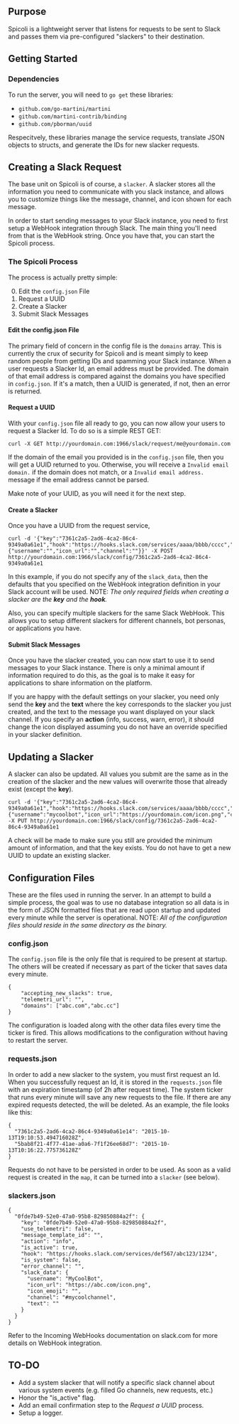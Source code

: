 ## Purpose
Spicoli is a lightweight server that listens for requests to be sent to Slack and passes them via pre-configured "slackers" to their destination.

## Getting Started

### Dependencies
To run the server, you will need to `go get` these libraries:

* `github.com/go-martini/martini`
* `github.com/martini-contrib/binding`
* `github.com/pborman/uuid`


Respecitvely, these libraries manage the service requests, translate JSON objects to structs, and generate the IDs for new slacker requests.

## Creating a Slack Request
The base unit on Spicoli is of course, a `slacker`. A slacker stores all the information you need to communicate with you slack instance, and allows you to customize things like the message, channel, and icon shown for each message.

In order to start sending messages to your Slack instance, you need to first setup a WebHook integration through Slack.  The main thing you'll need from that is the WebHook string.  Once you have that, you can start the Spicoli process.

### The Spicoli Process
The process is actually pretty simple:  

0. Edit the `config.json` File
1. Request a UUID
2. Create a Slacker
3. Submit Slack Messages

#### Edit the config.json File
The primary field of concern in the config file is the `domains` array.  This is currently the crux of security for Spicoli and is meant simply to keep random people from getting IDs and spamming your Slack instance.  When a user requests a Slacker Id, an email address must be provided.  The domain of that email address is compared against the domains you have specified in `config.json`.  If it's a match, then a UUID is generated, if not, then an error is returned.

#### Request a UUID
With your `config.json` file all ready to go, you can now allow your users to request a Slacker Id.  To do so is a simple REST GET:

    curl -X GET http://yourdomain.com:1966/slack/request/me@yourdomain.com

If the domain of the email you provided is in the `config.json` file, then you will get a UUID returned to you.  Otherwise, you will receive a `Invalid email domain.` if the domain does not match, or a `Invalid email address.` message if the email address cannot be parsed.

Make note of your UUID, as you will need it for the next step.

#### Create a Slacker
Once you have a UUID from the request service,

    curl -d '{"key":"7361c2a5-2ad6-4ca2-86c4-9349a0a61e1","hook":"https://hooks.slack.com/services/aaaa/bbbb/cccc","slack_data":{"username":"","icon_url":"","channel":""}}' -X POST http://yourdomain.com:1966/slack/config/7361c2a5-2ad6-4ca2-86c4-9349a0a61e1

In this example, if you do not specify any of the `slack_data`, then the defaults that you specified on the WebHook integration definition in your Slack account will be used.  NOTE: *The only required fields when creating a slacker are the __key__ and the __hook__.*

Also, you can specify multiple slackers for the same Slack WebHook.  This allows you to setup different slackers for different channels, bot personas, or applications you have.

#### Submit Slack Messages
Once you have the slacker created, you can now start to use it to send messages to your Slack instance.  There is only a minimal amount if information required to do this, as the goal is to make it easy for applications to share information on the platform.

If you are happy with the default settings on your slacker, you need only send the __key__ and the __text__ where the key corresponds to the slacker you just created, and the text to the message you want displayed on your slack channel.  If you specify an __action__ (info, success, warn, error), it should change the icon displayed assuming you do not have an override specified in your slacker definition.  

## Updating a Slacker
A slacker can also be updated.  All values you submit are the same as in the creation of the slacker and the new values will overwrite those that already exist (except the __key__).

    curl -d '{"key":"7361c2a5-2ad6-4ca2-86c4-9349a0a61e1","hook":"https://hooks.slack.com/services/aaaa/bbbb/cccc","slack_data":{"username":"mycoolbot","icon_url":"https://yourdomain.com/icon.png","channel":"mycoolchannel"}}' -X PUT http://yourdomain.com:1966/slack/config/7361c2a5-2ad6-4ca2-86c4-9349a0a61e1

A check will be made to make sure you still are provided the minimum amount of information, and that the key exists.  You do not have to get a new UUID to update an existing slacker.

## Configuration Files
These are the files used in running the server.  In an attempt to build a simple process, the goal was to use no database integration so all data is in the form of JSON formatted files that are read upon startup and updated every minute while the server is operational.  NOTE: *All of the configuration files should reside in the same directory as the binary.*

### config.json
The `config.json` file is the only file that is required to be present at startup.  The others will be created if necessary as part of the ticker that saves data every minute.

    {
        "accepting_new_slacks": true,
        "telemetri_url": "",
        "domains": ["abc.com","abc.cc"]
    }

The configuration is loaded along with the other data files every time the ticker is fired.  This allows modifications to the configuration without having to restart the server.

### requests.json
In order to add a new slacker to the system, you must first request an Id.  When you successfully request an Id, it is stored in the `requests.json` file with an expiration timestamp (of 2h after request time).  The system ticker that runs every minute will save any new requests to the file.  If there are any expired requests detected, the will be deleted.  As an example, the file looks like this:

    {
      "7361c2a5-2ad6-4ca2-86c4-9349a0a61e14": "2015-10-13T19:10:53.494716028Z",
      "5bab8f21-4f77-41ae-a0a6-7f1f26ee68d7": "2015-10-13T10:16:22.775736128Z"
    }

Requests do not have to be persisted in order to be used.  As soon as a valid request is created in the `map`, it can be turned into a `slacker` (see below).

### slackers.json

    {
      "0fde7b49-52e0-47a0-95b8-829850884a2f": {
        "key": "0fde7b49-52e0-47a0-95b8-829850884a2f",
        "use_telemetri": false,
        "message_template_id": "",
        "action": "info",
        "is_active": true,
        "hook": "https://hooks.slack.com/services/def567/abc123/1234",
        "is_system": false,
        "error_channel": "",
        "slack_data": {
          "username": "MyCoolBot",
          "icon_url": "https://abc.com/icon.png",
          "icon_emoji": "",
          "channel": "#mycoolchannel",
          "text": ""
        }
      }
    }

Refer to the Incoming WebHooks documentation on slack.com for more details on WebHook integration.

## TO-DO

* Add a system slacker that will notify a specific slack channel about various system events (e.g. filled Go channels, new requests, etc.)
* Honor the "is_active" flag.
* Add an email confirmation step to the *Request a UUID* process.
* Setup a logger.
